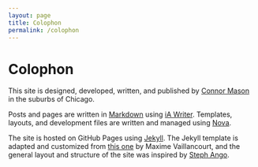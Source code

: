 ```yaml
---
layout: page
title: Colophon
permalink: /colophon
---
```


# Colophon

This site is designed, developed, written, and published by [Connor Mason](/about) in the suburbs of Chicago. 

Posts and pages are written in [Markdown](https://daringfireball.net/projects/markdown/) using [iA Writer](https://ia.net/writer). Templates, layouts, and development files are written and managed using [Nova](https://nova.app).

The site is hosted on GitHub Pages using [Jekyll](https://jekyllrb.com). The Jekyll template is adapted and customized from [this one](https://github.com/maximevaillancourt/digital-garden-jekyll-template) by Maxime Vaillancourt, and the general layout and structure of the site was inspired by [Steph Ango](https://stephango.com).